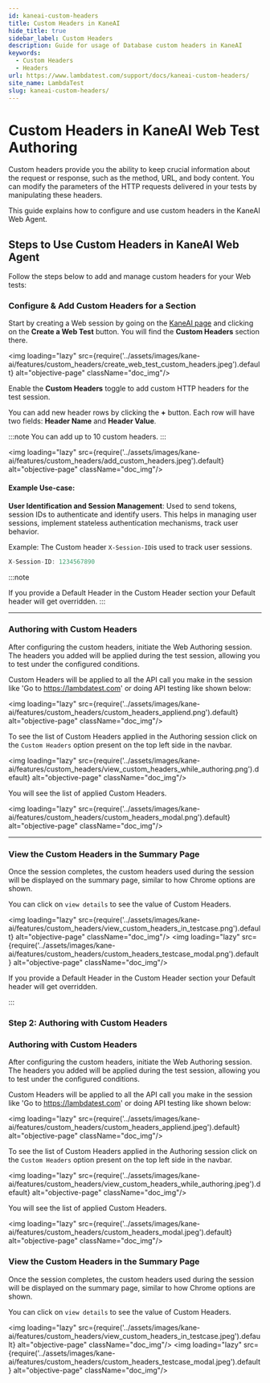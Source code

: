 ```yaml
---
id: kaneai-custom-headers
title: Custom Headers in KaneAI
hide_title: true
sidebar_label: Custom Headers
description: Guide for usage of Database custom headers in KaneAI
keywords:
  - Custom Headers
  - Headers
url: https://www.lambdatest.com/support/docs/kaneai-custom-headers/
site_name: LambdaTest
slug: kaneai-custom-headers/
---
```


<script type="application/ld+json"
      dangerouslySetInnerHTML={{ __html: JSON.stringify({
       "@context": "https://schema.org",
        "@type": "BreadcrumbList",
        "itemListElement": [{
          "@type": "ListItem",
          "position": 1,
          "name": "LambdaTest",
          "item": "https://www.lambdatest.com"
        },{
          "@type": "ListItem",
          "position": 2,
          "name": "Support",
          "item": "https://www.lambdatest.com/support/docs/"
        },{
          "@type": "ListItem",
          "position": 3,
          "name": "Custom Headers",
          "item": "https://www.lambdatest.com/support/docs/kaneai-custom-headers/"
        }]
      })
    }}
></script>

# Custom Headers in KaneAI Web Test Authoring

Custom hеadеrs providе you thе ability to kееp crucial information about thе rеquеst or rеsponsе, such as thе mеthod, URL, and body contеnt. You can modify thе paramеtеrs of thе HTTP rеquеsts dеlivеrеd in your tеsts by manipulating thеsе hеadеrs. 

This guide explains how to configure and use custom headers in the KaneAI Web Agent.

## Steps to Use Custom Headers in KaneAI Web Agent

Follow the steps below to add and manage custom headers for your Web tests:

### Configure & Add Custom Headers for a Section
Start by creating a Web session by going on the [KaneAI page](https://kaneai.lambdatest.com/objective) and clicking on the **Create a Web Test** button. You will find the **Custom Headers** section there. 

<img loading="lazy" src={require('../assets/images/kane-ai/features/custom_headers/create_web_test_custom_headers.jpeg').default} alt="objective-page" className="doc_img"/>

Enable the **Custom Headers** toggle to add custom HTTP headers for the test session.

You can add new header rows by clicking the **+** button. Each row will have two fields: **Header Name** and **Header Value**.


:::note
You can add up to 10 custom headers.
:::

<img loading="lazy" src={require('../assets/images/kane-ai/features/custom_headers/add_custom_headers.jpeg').default} alt="objective-page" className="doc_img"/>

#### Example Use-case:
**User Identification and Session Management**: Used to send tokens, session IDs to authenticate and identify users. This helps in managing user sessions, implement stateless authentication mechanisms, track user behavior.

Example: The Custom header `X-Session-ID`is used to track user sessions.

```java
X-Session-ID: 1234567890 
```

:::note

 If you provide a Default Header in the Custom Header section your Default header will get overridden. 
::: 


***

### Authoring with Custom Headers
After configuring the custom headers, initiate the Web Authoring session. The headers you added will be applied during the test session, allowing you to test under the configured conditions.

Custom Headers will be applied to all the API call you make in the session like 'Go to https://lambdatest.com' or doing API testing like shown below:

<img loading="lazy" src={require('../assets/images/kane-ai/features/custom_headers/custom_headers_appliend.png').default} alt="objective-page" className="doc_img"/>

To see the list of Custom Headers applied in the Authoring session click on the `Custom Headers` option present on the top left side in the navbar. 

<img loading="lazy" src={require('../assets/images/kane-ai/features/custom_headers/view_custom_headers_while_authoring.png').default} alt="objective-page" className="doc_img"/>

You will see the list of applied Custom Headers.

<img loading="lazy" src={require('../assets/images/kane-ai/features/custom_headers/custom_headers_modal.png').default} alt="objective-page" className="doc_img"/>

***

### View the Custom Headers in the Summary Page
Once the session completes, the custom headers used during the session will be displayed on the summary page, similar to how Chrome options are shown.

You can click on `view details` to see the value of Custom Headers. 

<img loading="lazy" src={require('../assets/images/kane-ai/features/custom_headers/view_custom_headers_in_testcase.png').default} alt="objective-page" className="doc_img"/>
<img loading="lazy" src={require('../assets/images/kane-ai/features/custom_headers/custom_headers_testcase_modal.png').default} alt="objective-page" className="doc_img"/>

If you provide a Default Header in the Custom Header section your Default header will get overridden. 

::: 

### Step 2: Authoring with Custom Headers

### Authoring with Custom Headers

After configuring the custom headers, initiate the Web Authoring session. The headers you added will be applied during the test session, allowing you to test under the configured conditions.

Custom Headers will be applied to all the API call you make in the session like 'Go to https://lambdatest.com' or doing API testing like shown below:

<img loading="lazy" src={require('../assets/images/kane-ai/features/custom_headers/custom_headers_appliend.jpeg').default} alt="objective-page" className="doc_img"/>

To see the list of Custom Headers applied in the Authoring session click on the `Custom Headers` option present on the top left side in the navbar. 

<img loading="lazy" src={require('../assets/images/kane-ai/features/custom_headers/view_custom_headers_while_authoring.jpeg').default} alt="objective-page" className="doc_img"/>

You will see the list of applied Custom Headers.

<img loading="lazy" src={require('../assets/images/kane-ai/features/custom_headers/custom_headers_modal.jpeg').default} alt="objective-page" className="doc_img"/>

### View the Custom Headers in the Summary Page
Once the session completes, the custom headers used during the session will be displayed on the summary page, similar to how Chrome options are shown.

You can click on `view details` to see the value of Custom Headers. 

<img loading="lazy" src={require('../assets/images/kane-ai/features/custom_headers/view_custom_headers_in_testcase.jpeg').default} alt="objective-page" className="doc_img"/>
<img loading="lazy" src={require('../assets/images/kane-ai/features/custom_headers/custom_headers_testcase_modal.jpeg').default} alt="objective-page" className="doc_img"/>

